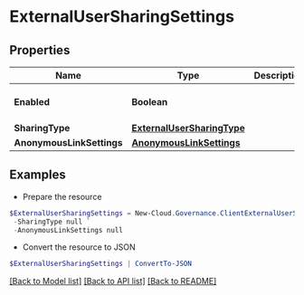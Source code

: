 # ExternalUserSharingSettings
## Properties

Name | Type | Description | Notes
------------ | ------------- | ------------- | -------------
**Enabled** | **Boolean** |  | [optional] [default to $false]
**SharingType** | [**ExternalUserSharingType**](ExternalUserSharingType.md) |  | [optional] 
**AnonymousLinkSettings** | [**AnonymousLinkSettings**](AnonymousLinkSettings.md) |  | [optional] 

## Examples

- Prepare the resource
```powershell
$ExternalUserSharingSettings = New-Cloud.Governance.ClientExternalUserSharingSettings  -Enabled null `
 -SharingType null `
 -AnonymousLinkSettings null
```

- Convert the resource to JSON
```powershell
$ExternalUserSharingSettings | ConvertTo-JSON
```

[[Back to Model list]](../README.md#documentation-for-models) [[Back to API list]](../README.md#documentation-for-api-endpoints) [[Back to README]](../README.md)

